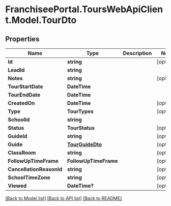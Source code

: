 # FranchiseePortal.ToursWebApiClient.Model.TourDto

## Properties

Name | Type | Description | Notes
------------ | ------------- | ------------- | -------------
**Id** | **string** |  | [optional] 
**LeadId** | **string** |  | 
**Notes** | **string** |  | [optional] 
**TourStartDate** | **DateTime** |  | 
**TourEndDate** | **DateTime** |  | 
**CreatedOn** | **DateTime** |  | [optional] 
**Type** | **TourTypes** |  | [optional] 
**SchoolId** | **string** |  | 
**Status** | **TourStatus** |  | [optional] 
**GuideId** | **string** |  | [optional] 
**Guide** | [**TourGuideDto**](TourGuideDto.md) |  | [optional] 
**ClassRoom** | **string** |  | [optional] 
**FollowUpTimeFrame** | **FollowUpTimeFrame** |  | [optional] 
**CancellationReasonId** | **string** |  | [optional] 
**SchoolTimeZone** | **string** |  | [optional] 
**Viewed** | **DateTime?** |  | [optional] 

[[Back to Model list]](../README.md#documentation-for-models) [[Back to API list]](../README.md#documentation-for-api-endpoints) [[Back to README]](../README.md)

